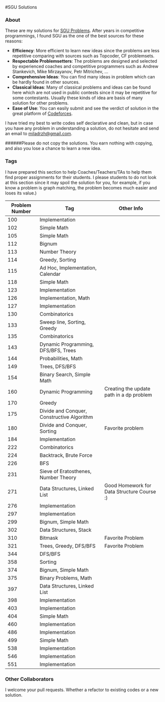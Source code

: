 #SGU Solutions


### About
These are my solutions for [SGU Problems](https://codeforces.com/problemsets/acmsguru). After years in competitive programmings, I found SGU as the one of the best sources for these reasons:

* **Efficiency**: More efficient to learn new ideas since the problems are less repetitive comparing with sources such as Topcoder, CF problemsets.   
* **Respectable Problemsetters**: The problems are designed and selected by experienced coaches and competitive programmers such as Andrew Stankevich, Mike Mirzayanov, Petr Mitrichev, ...
* **Comprehensive Ideas**: You can find many ideas in problem which can be hardly found in other sources.
* **Classical Ideas**: Many of classical problems and ideas can be found here which are not used in public contests since it may be repetitive for some contestants. Usually these kinds of idea are basis of many solution for other problems.
* **Ease of Use**: You can easily submit and see the verdict of solution in the great platform of [Codeforces](https://codeforces.com).

I have tried my best to write codes self declarative and clean, but in case you have any problem in understanding a solution, do not hesitate and send an email to miladrzh@gmail.com.

######Please do not copy the solutions. You earn nothing with copying, and also you lose a chance to learn a new idea.                                                           


### Tags
I have prepared this section to help Coaches/Teachers/TAs to help them find proper assignments for their students. I please students to do not look at this section since it may spoil the solution for you, for example, if you know a problem is graph matching, the problem becomes much easier and loses its value.)

Problem Number | Tag | Other Info
--- | --- | --- 
100 | Implementation 
102 | Simple Math 
105 | Simple Math
112 | Bignum
113 | Number Theory
114 | Greedy, Sorting
115 | Ad Hoc, Implementation, Calendar
118 | Simple Math 
123 | Implementation
126 | Implementation, Math
127 | Implementation
130 | Combinatorics 
133 | Sweep line, Sorting, Greedy
135 | Combinatorics
143 | Dynamic Programming, DFS/BFS, Trees
144 | Probabilities, Math
149 | Trees, DFS/BFS
154 | Binary Search, Simple Math 
160 | Dynamic Programming | Creating the update path in a dp problem 
170 | Greedy
175 | Divide and Conquer, Constructive Algorithm
180 | Divide and Conquer, Sorting | Favorite problem
184 | Implementation 
222 | Combinatorics
224 | Backtrack, Brute Force
226 | BFS
231 | Sieve of Eratosthenes, Number Theory
271 | Data Structures, Linked List | Good Homework for Data Structure Course :) 
276 | Implementation
297 | Implementation
299 | Bignum, Simple Math
302 | Data Structures, Stack
310 | Bitmask | Favorite Problem
321 | Trees, Greedy, DFS/BFS | Favorite Problem
344 | DFS/BFS
358 | Sorting 
374 | Bignum, Simple Math
375 | Binary Problems, Math
397 | Data Structures, Linked List
398 | Implementation 
403 | Implementation
404 | Simple Math 
460 | Implementation
486 | Implementation 
499 | Simple Math
538 | Implementation
546 | Implementation 
551 | Implementation


### Other Collaborators
I welcome your pull requests. Whether a refactor to existing codes or a new solution. 